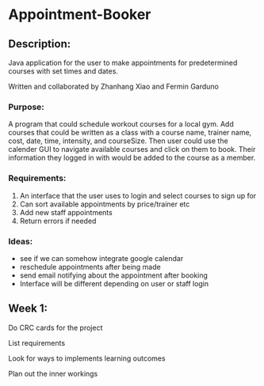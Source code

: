 # Appointment-Booker
## Description:
Java application for the user to make appointments for predetermined courses with set times and dates.

Written and collaborated by Zhanhang Xiao and Fermin Garduno

### Purpose:
A program that could schedule workout courses for a local gym. Add courses that could be written as a class with a course name, trainer name, cost, date, time, intensity, and courseSize. Then user could use the calender GUI to navigate available courses and click on them to book. Their information they logged in with would be added to the course as a member.

### Requirements:
1. An interface that the user uses to login and select courses to sign up for
2. Can sort available appointments by price/trainer etc
3. Add new staff appointments
4. Return errors if needed

### Ideas:
  * see if we can somehow integrate google calendar
  * reschedule appointments after being made
  * send email notifying about the appointment after booking
  * Interface will be different depending on user or staff login

## Week 1:
Do CRC cards for the project

List requirements

Look for ways to implements learning outcomes

Plan out the inner workings
